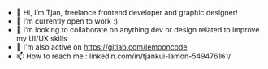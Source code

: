 - 👋 Hi, I’m Tjan, freelance frontend developer and graphic designer!
- 🌱 I’m currently open to work :)
- 💞️ I’m looking to collaborate on anything dev or design related to improve my UI/UX skills
- 👀 I'm also active on https://gitlab.com/lemooncode
- 📫 How to reach me : linkedin.com/in/tjankui-lamon-549476161/

<!---
shakkamakka/shakkamakka is a ✨ special ✨ repository because its `README.md` (this file) appears on your GitHub profile.
You can click the Preview link to take a look at your changes.
--->
